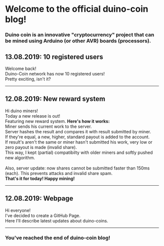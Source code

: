 # Welcome to the official duino-coin blog!

### Duino coin is an innovative "cryptocurrency" project that can be mined using Arduino (or other AVR) boards (processors).

## 13.08.2019: 10 registered users
Welcome back! <br>
Duino-Coin network has now 10 registered users! <br>
Pretty exciting, isn't it? <br>

***

## 12.08.2019: New reward system
Hi duino miners! <br>
Today a new release is out! <br>
Featuring new reward system. **Here's how it works:** <br>
Miner sends his current work to the server. <br>
Server hashes the result and compares it with result submitted by miner. <br>
If they're equal, a new, higher, standard payout is added to the account. <br>
If result's aren't the same or miner hasn't submitted his work, very low or zero payout is made (invalid share). <br>
This way, I kept (partial) compatibilty with older miners and softly pushed new algorithm. <br>
<br>
Also, server update: now shares cannot be submitted faster than 150ms (each). This prevents attacks and invalid share spam. <br>
**That's it for today! Happy mining!**

*** 

## 12.08.2019: Webpage
Hi everyone! <br>
I've decided to create a GitHub Page. <br>
Here I'll describe latest updates about duino-coins.

*** 

### You've reached the end of duino-coin blog!

